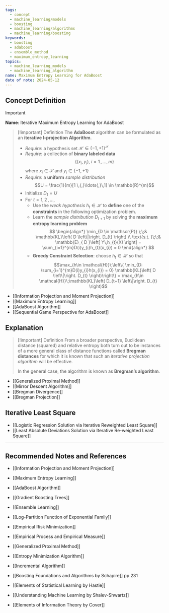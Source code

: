 ```yaml
---
tags:
  - concept
  - machine_learning/models
  - boosting
  - machine_learning/algorithms
  - machine_learning/boosting
keywords:
  - boosting
  - adaboost
  - ensemble_method
  - maximum_entropy_learning
topics:
  - machine_learning_models
  - machine_learning_algorithm
name: Maximum Entropy Learning for AdaBoost
date of note: 2024-05-12
---
```


## Concept Definition

>[!important]
>**Name**: Iterative Maximum Entropy Learning for AdaBoost

>[!important] Definition
>The **AdaBoost** algorithm can be formulated as an **iterative I-projection Algorithm**. 
>- *Require*: a hypothesis set $\mathcal{H} \in \left\{ -1, +1 \right\}^{\mathcal{X}}$
>- *Require*: a collection of **binary labeled data** $$\left\{ (x_{i}, y_{i}), \; i=1 \,{,}\ldots{,}\, m\right\}$$ where $x_{i}\in \mathcal{X}$ and $y_{i}\in \left\{ -1, +1 \right\}$
>- *Require*: a **uniform** *sample distribution* $$U = \frac{1}{m}[1 \,{,}\ldots{,}\,1] \in \mathbb{R}^{m}$$
>- Initialize $D_{1} = U$
>- For $t=1,\,2\,{,}\ldots{,}\,$
>	- Use the *weak hypothesis* $h_{t}\in \mathcal{H}$ to **define** one of the **constraints** in the following optimization problem.
>	- Learn the *sample distribution* $D_{t+1}$ by solving the **maximum entropy learning problem**
>	  $$
>	  \begin{align*}
>	  \min_{D \in \mathscr{P}} \;\;& \mathbb{KL}\left( D \left\|\right. D_{t} \right) \\
>	  \text{s.t. }\;\;& \mathbb{E}_{ D }\left[ Y\,h_{t}(X) \right] = \sum_{i=1}^{m}D(i)y_{i}h_{t}(x_{i}) = 0
>	  \end{align*}
>	 $$
>	- **Greedy Constraint Selection**: choose $h_{t}\in \mathcal{H}$ so that $$\max_{h\in \mathcal{H}}\;\left\{ \min_{D: \sum_{i=1}^{m}D(i)y_{i}h(x_{i}) = 0} \mathbb{KL}\left( D \left\|\right. D_{t} \right)\right\} = \max_{h\in \mathcal{H}}\;\mathbb{KL}\left( D_{t+1} \left\|\right. D_{t} \right)$$


- [[Information Projection and Moment Projection]]
- [[Maximum Entropy Learning]]
- [[AdaBoost Algorithm]]
- [[Sequential Game Perspective for AdaBoost]]



## Explanation

>[!important] Definition
>From a broader perspective, Euclidean distance (squared) and relative entropy both turn out to be instances of a more general class of distance functions called **Bregman distances** for which it is known that such an *iterative projection algorithm* will be effective. 
>
>In the general case, the algorithm is known as **Bregman’s algorithm**.

- [[Generalized Proximal Method]]
- [[Mirror Descent Algorithm]]
- [[Bregman Divergence]]
- [[Bregman Projection]]


## Iterative Least Square

- [[Logistic Regression Solution via Iterative Reweighted Least Square]]
- [[Least Absolute Deviations Solution via Iterative Re-weighted Least Square]]



-----------
##  Recommended Notes and References


- [[Information Projection and Moment Projection]]
- [[Maximum Entropy Learning]]
- [[AdaBoost Algorithm]]
- [[Gradient Boosting Trees]]

- [[Ensemble Learning]]

- [[Log-Partition Function of Exponential Family]]


- [[Empirical Risk Minimization]]
- [[Empirical Process and Empirical Measure]]


- [[Generalized Proximal Method]]
- [[Entropy Minimization Algorithm]]
- [[Incremental Algorithm]]


- [[Boosting Foundations and Algorithms by Schapire]]  pp 231
- [[Elements of Statistical Learning by Hastie]]
- [[Understanding Machine Learning by Shalev-Shwartz]]
- [[Elements of Information Theory by Cover]]